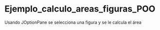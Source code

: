 # Ejemplo_calculo_areas_figuras_POO
Usando JOptionPane se selecciona una figura y se le calcula el área
